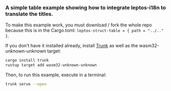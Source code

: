 ### A simple table example showing how to integrate leptos-i18n to translate the titles.

To make this example work, you must download / fork the whole repo because this is in the Cargo.toml: `leptos-struct-table = { path = "../.." }`.

If you don't have it installed already, install [Trunk](https://trunkrs.dev/)
as well as the wasm32-unknown-unknown target:

```bash
cargo install trunk
rustup target add wasm32-unknown-unknown
```

Then, to run this example, execute in a terminal:

```bash
trunk serve --open
```